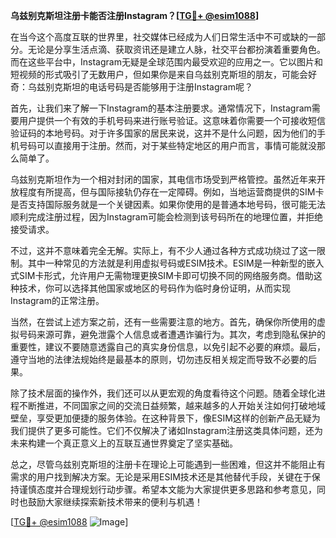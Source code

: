 **乌兹别克斯坦注册卡能否注册Instagram？[[TG💪+ @esim1088](https://t.me/s/esim1088)]**

在当今这个高度互联的世界里，社交媒体已经成为人们日常生活中不可或缺的一部分。无论是分享生活点滴、获取资讯还是建立人脉，社交平台都扮演着重要角色。而在这些平台中，Instagram无疑是全球范围内最受欢迎的应用之一。它以图片和短视频的形式吸引了无数用户，但如果你是来自乌兹别克斯坦的朋友，可能会好奇：乌兹别克斯坦的电话号码是否能够用于注册Instagram呢？

首先，让我们来了解一下Instagram的基本注册要求。通常情况下，Instagram需要用户提供一个有效的手机号码来进行账号验证。这意味着你需要一个可接收短信验证码的本地号码。对于许多国家的居民来说，这并不是什么问题，因为他们的手机号码可以直接用于注册。然而，对于某些特定地区的用户而言，事情可能就没那么简单了。

乌兹别克斯坦作为一个相对封闭的国家，其电信市场受到严格管控。虽然近年来开放程度有所提高，但与国际接轨仍存在一定障碍。例如，当地运营商提供的SIM卡是否支持国际服务就是一个关键因素。如果你使用的是普通本地号码，很可能无法顺利完成注册过程，因为Instagram可能会检测到该号码所在的地理位置，并拒绝接受请求。

不过，这并不意味着完全无解。实际上，有不少人通过各种方式成功绕过了这一限制。其中一种常见的方法就是利用虚拟号码或ESIM技术。ESIM是一种新型的嵌入式SIM卡形式，允许用户无需物理更换SIM卡即可切换不同的网络服务商。借助这种技术，你可以选择其他国家或地区的号码作为临时身份证明，从而实现Instagram的正常注册。

当然，在尝试上述方案之前，还有一些需要注意的地方。首先，确保你所使用的虚拟号码来源可靠，避免泄露个人信息或者遭遇诈骗行为。其次，考虑到隐私保护的重要性，建议不要随意透露自己的真实身份信息，以免引起不必要的麻烦。最后，遵守当地的法律法规始终是最基本的原则，切勿违反相关规定而导致不必要的后果。

除了技术层面的操作外，我们还可以从更宏观的角度看待这个问题。随着全球化进程不断推进，不同国家之间的交流日益频繁，越来越多的人开始关注如何打破地域壁垒，享受更加便捷的服务体验。在这种背景下，像ESIM这样的创新产品无疑为我们提供了更多可能性。它们不仅解决了诸如Instagram注册这类具体问题，还为未来构建一个真正意义上的互联互通世界奠定了坚实基础。

总之，尽管乌兹别克斯坦的注册卡在理论上可能遇到一些困难，但这并不能阻止有需求的用户找到解决方案。无论是采用ESIM技术还是其他替代手段，关键在于保持谨慎态度并合理规划行动步骤。希望本文能为大家提供更多思路和参考意见，同时也鼓励大家继续探索新技术带来的便利与机遇！

[[TG💪+ @esim1088](https://t.me/s/esim1088) ![Image](https://i.postimg.cc/4NQfJmqS/Snipaste-2025-05-13-00-14-12.png)]